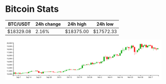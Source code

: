 # Bitcoin Stats

BTC/USDT|24h change|24h high|24h low|
|---|---|---|---|
|$18329.08|2.16%|$18375.00|$17572.33|

<img src="./chart.svg">
